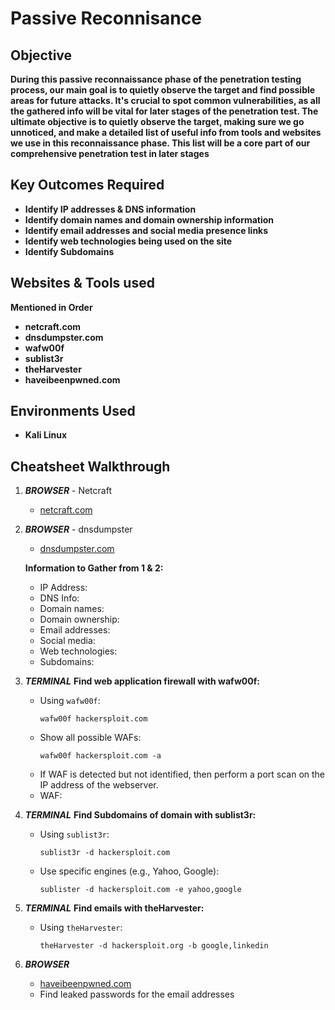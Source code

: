 <h1>Passive Reconnisance</h1>

<h2>Objective</h2>

<b> During this passive reconnaissance phase of the penetration testing process, our main goal is to quietly observe the target and find possible areas for future attacks. It's crucial to spot common vulnerabilities, as all the gathered info will be vital for later stages of the penetration test. The ultimate objective is to quietly observe the target, making sure we go unnoticed, and make a detailed list of useful info from tools and websites we use in this reconnaissance phase. This list will be a core part of our comprehensive penetration test in later stages</b>

<h2>Key Outcomes Required</h2>

- <b>Identify IP addresses & DNS information</b>
- <b>Identify domain names and domain ownership information</b>
- <b>Identify email addresses and social media presence links</b>
- <b>Identify web technologies being used on the site</b>
- <b>Identify Subdomains</b>
  

<h2>Websites & Tools used</h2>
<b>Mentioned in Order</b>

- <b>netcraft.com</b> 
- <b>dnsdumpster.com</b>
- <b>wafw00f</b>
- <b>sublist3r</b>
- <b>theHarvester</b>
- <b>haveibeenpwned.com</b>

<h2>Environments Used </h2>

- <b>Kali Linux</b> 

<h2>Cheatsheet Walkthrough</h2>


1. ***BROWSER*** - Netcraft
   - [netcraft.com](http://www.netcraft.com)

2. ***BROWSER*** - dnsdumpster
   - [dnsdumpster.com](https://dnsdumpster.com)

   **Information to Gather from 1 & 2:**
   - IP Address:
   - DNS Info:
   - Domain names:
   - Domain ownership:
   - Email addresses:
   - Social media:
   - Web technologies:
   - Subdomains:

3. ***TERMINAL***
   **Find web application firewall with wafw00f:**
   - Using `wafw00f`:
     ```
     wafw00f hackersploit.com
     ```
   - Show all possible WAFs:
     ```
     wafw00f hackersploit.com -a
     ```
   - If WAF is detected but not identified, then perform a port scan on the IP address of the webserver.
   - WAF:

4. ***TERMINAL***
   **Find Subdomains of domain with sublist3r:**
   - Using `sublist3r`:
     ```
     sublist3r -d hackersploit.com
     ```
   - Use specific engines (e.g., Yahoo, Google):
     ```
     sublister -d hackersploit.com -e yahoo,google
     ```

5. ***TERMINAL***
   **Find emails with theHarvester:**
   - Using `theHarvester`:
     ```
     theHarvester -d hackersploit.org -b google,linkedin
     ```

6. ***BROWSER***
   - [haveibeenpwned.com](https://haveibeenpwned.com)
   - Find leaked passwords for the email addresses




<!--
 ```diff
- text in red
+ text in green
! text in orange
# text in gray
@@ text in purple (and bold)@@
```
--!>
